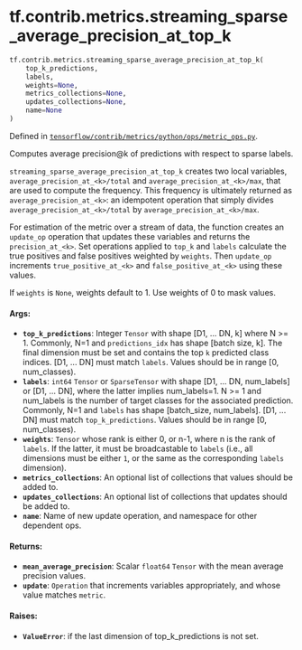 <div itemscope itemtype="http://developers.google.com/ReferenceObject">
<meta itemprop="name" content="tf.contrib.metrics.streaming_sparse_average_precision_at_top_k" />
</div>

# tf.contrib.metrics.streaming_sparse_average_precision_at_top_k

``` python
tf.contrib.metrics.streaming_sparse_average_precision_at_top_k(
    top_k_predictions,
    labels,
    weights=None,
    metrics_collections=None,
    updates_collections=None,
    name=None
)
```



Defined in [`tensorflow/contrib/metrics/python/ops/metric_ops.py`](https://www.tensorflow.org/code/tensorflow/contrib/metrics/python/ops/metric_ops.py).

Computes average precision@k of predictions with respect to sparse labels.

`streaming_sparse_average_precision_at_top_k` creates two local variables,
`average_precision_at_<k>/total` and `average_precision_at_<k>/max`, that
are used to compute the frequency. This frequency is ultimately returned as
`average_precision_at_<k>`: an idempotent operation that simply divides
`average_precision_at_<k>/total` by `average_precision_at_<k>/max`.

For estimation of the metric over a stream of data, the function creates an
`update_op` operation that updates these variables and returns the
`precision_at_<k>`. Set operations applied to `top_k` and `labels` calculate
the true positives and false positives weighted by `weights`. Then `update_op`
increments `true_positive_at_<k>` and `false_positive_at_<k>` using these
values.

If `weights` is `None`, weights default to 1. Use weights of 0 to mask values.

#### Args:

* <b>`top_k_predictions`</b>: Integer `Tensor` with shape [D1, ... DN, k] where N >= 1.
    Commonly, N=1 and `predictions_idx` has shape [batch size, k]. The final
    dimension must be set and contains the top `k` predicted class indices.
    [D1, ... DN] must match `labels`. Values should be in range
    [0, num_classes).
* <b>`labels`</b>: `int64` `Tensor` or `SparseTensor` with shape
    [D1, ... DN, num_labels] or [D1, ... DN], where the latter implies
    num_labels=1. N >= 1 and num_labels is the number of target classes for
    the associated prediction. Commonly, N=1 and `labels` has shape
    [batch_size, num_labels]. [D1, ... DN] must match `top_k_predictions`.
    Values should be in range [0, num_classes).
* <b>`weights`</b>: `Tensor` whose rank is either 0, or n-1, where n is the rank of
    `labels`. If the latter, it must be broadcastable to `labels` (i.e., all
    dimensions must be either `1`, or the same as the corresponding `labels`
    dimension).
* <b>`metrics_collections`</b>: An optional list of collections that values should
    be added to.
* <b>`updates_collections`</b>: An optional list of collections that updates should
    be added to.
* <b>`name`</b>: Name of new update operation, and namespace for other dependent ops.


#### Returns:

* <b>`mean_average_precision`</b>: Scalar `float64` `Tensor` with the mean average
    precision values.
* <b>`update`</b>: `Operation` that increments variables appropriately, and whose
    value matches `metric`.


#### Raises:

* <b>`ValueError`</b>: if the last dimension of top_k_predictions is not set.